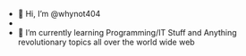 - 👋 Hi, I’m @whynot404
- 
- 🌱 I’m currently learning Programming/IT Stuff and Anything revolutionary topics all over the world wide web


<!---
whynot404/whynot404 is a ✨ special ✨ repository because its `README.md` (this file) appears on your GitHub profile.
You can click the Preview link to take a look at your changes.
--->
